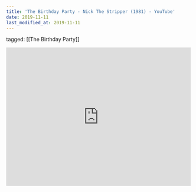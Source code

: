 ```yaml
---
title: 'The Birthday Party - Nick The Stripper (1981) - YouTube'
date: 2019-11-11
last_modified_at: 2019-11-11
---
```

tagged: [[The Birthday Party]]
<iframe allow="accelerometer; autoplay; clipboard-write; encrypted-media; gyroscope; picture-in-picture" allowfullscreen="" frameborder="0" height="375" id="youtube_iframe" src="https://www.youtube.com/embed/l5I2vEcVC_I?feature=oembed&amp;enablejsapi=1&amp;origin=https://safe.txmblr.com&amp;wmode=opaque" width="500"></iframe>
